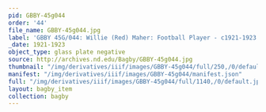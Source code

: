 ```yaml
---
pid: GBBY-45g044
order: '44'
file_name: GBBY-45g044.jpg
label: 'GBBY 45G/044: Willie (Red) Maher: Football Player - c1921-1923'
_date: 1921-1923
object_type: glass plate negative
source: http://archives.nd.edu/Bagby/GBBY-45g044.jpg
thumbnail: "/img/derivatives/iiif/images/GBBY-45g044/full/250,/0/default.jpg"
manifest: "/img/derivatives/iiif/images/GBBY-45g044/manifest.json"
full: "/img/derivatives/iiif/images/GBBY-45g044/full/1140,/0/default.jpg"
layout: bagby_item
collection: bagby
---
```

